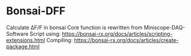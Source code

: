 # Bonsai-DFF
Calculate ΔF/F in bonsai
Core function is rewritten from Miniscope-DAQ-Software
Script using:  https://bonsai-rx.org/docs/articles/scripting-extensions.html
Compiling:     https://bonsai-rx.org/docs/articles/create-package.html
